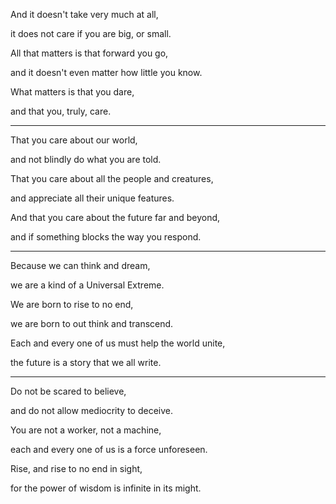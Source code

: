 And it doesn't take very much at all,

it does not care if you are big, or small.

All that matters is that forward you go,

and it doesn't even matter how little you know.

What matters is that you dare,

and that you, truly, care.

---

That you care about our world,

and not blindly do what you are told.

That you care about all the people and creatures,

and appreciate all their unique features.

And that you care about the future far and beyond,

and if something blocks the way you respond.

---

Because we can think and dream,

we are a kind of a Universal Extreme.

We are born to rise to no end,

we are born to out think and transcend.

Each and every one of us must help the world unite,

the future is a story that we all write.

---

Do not be scared to believe,

and do not allow mediocrity to deceive.

You are not a worker, not a machine,

each and every one of us is a force unforeseen.

Rise, and rise to no end in sight,

for the power of wisdom is infinite in its might.
